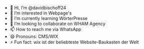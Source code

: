 - 👋 Hi, I’m @davidbischoff24
- 👀 I’m interested in Webpage's
- 🌱 I’m currently learning WörterPresse
- 💞️ I’m looking to collaborate on WHAM Agency
- 📫 How to reach me via WhatsApp
- 😄 Pronouns: CMS/WIX
- ⚡ Fun fact: wix ist der beliebteste Website-Baukasten der Welt

<!---
davidbischoff24/davidbischoff24 is a ✨ special ✨ repository because its `README.md` (this file) appears on your GitHub profile.
You can click the Preview link to take a look at your changes.
--->
